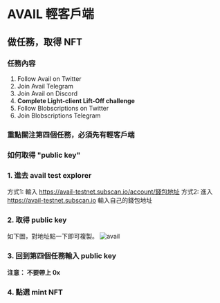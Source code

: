 # AVAIL 輕客戶端

## 做任務，取得 NFT

### 任務內容
1. Follow Avail on Twitter
2. Join Avail Telegram
3. Join Avail on Discord
4. **Complete Light-client Lift-Off challenge**
5. Follow Blobscriptions on Twitter
6. Join Blobscriptions Telegram

### 重點關注第四個任務，必須先有輕客戶端
### 如何取得 "public key"

### 1. 進去 avail test explorer
方式1: 輸入 https://avail-testnet.subscan.io/account/錢包地址 
方式2: 進入 https://avail-testnet.subscan.io 輸入自己的錢包地址

### 2. 取得 public key 
如下圖，對地址點一下即可複製。
![avail](https://hackmd-prod-images.s3-ap-northeast-1.amazonaws.com/uploads/upload_bdd3b33d7aff2f8e0815e87d8689cdd3.jpg?AWSAccessKeyId=AKIA3XSAAW6AWSKNINWO&Expires=1712116693&Signature=NMLMt%2BrH0rSA2%2Fx%2FnEFiZ%2B5AK1E%3D)

### 3. 回到第四個任務輸入 public key
**注意： 不要帶上 0x**

### 4. 點選 mint NFT




